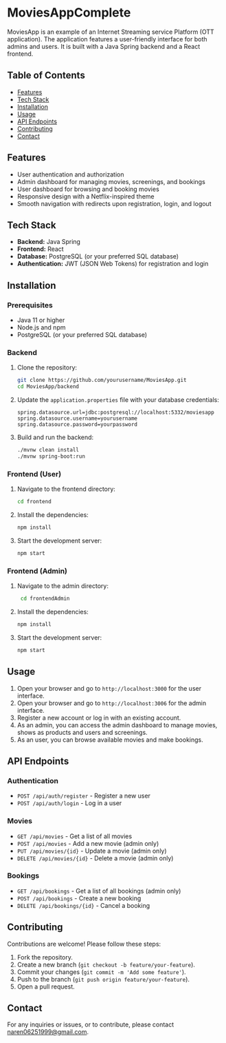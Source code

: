 # MoviesAppComplete

MoviesApp is an example of an Internet Streaming service Platform (OTT application). The application features a user-friendly interface for both admins and users. It is built with a Java Spring backend and a React frontend.

## Table of Contents
- [Features](#features)
- [Tech Stack](#tech-stack)
- [Installation](#installation)
- [Usage](#usage)
- [API Endpoints](#api-endpoints)
- [Contributing](#contributing)
- [Contact](#contact)

## Features
- User authentication and authorization
- Admin dashboard for managing movies, screenings, and bookings
- User dashboard for browsing and booking movies
- Responsive design with a Netflix-inspired theme
- Smooth navigation with redirects upon registration, login, and logout

## Tech Stack
- **Backend:** Java Spring
- **Frontend:** React
- **Database:** PostgreSQL (or your preferred SQL database)
- **Authentication:** JWT (JSON Web Tokens) for registration and login

## Installation

### Prerequisites
- Java 11 or higher
- Node.js and npm
- PostgreSQL (or your preferred SQL database)

### Backend
1. Clone the repository:
    ```bash
    git clone https://github.com/yourusername/MoviesApp.git
    cd MoviesApp/backend
    ```

2. Update the `application.properties` file with your database credentials:
    ```properties
    spring.datasource.url=jdbc:postgresql://localhost:5332/moviesapp
    spring.datasource.username=yourusername
    spring.datasource.password=yourpassword
    ```

3. Build and run the backend:
    ```bash
    ./mvnw clean install
    ./mvnw spring-boot:run
    ```

### Frontend (User)
1. Navigate to the frontend directory:
    ```bash
    cd frontend
    ```

2. Install the dependencies:
    ```bash
    npm install
    ```

3. Start the development server:
    ```bash
    npm start
    ```

### Frontend (Admin)
1. Navigate to the admin directory:
    ```bash
     cd frontendAdmin
    ```

2. Install the dependencies:
    ```bash
    npm install
    ```

3. Start the development server:
    ```bash
    npm start
    ```

## Usage
1. Open your browser and go to `http://localhost:3000` for the user interface.
2. Open your browser and go to `http://localhost:3006` for the admin interface.
3. Register a new account or log in with an existing account.
4. As an admin, you can access the admin dashboard to manage movies, shows as products and users and screenings.
5. As an user, you can browse available movies and make bookings.


## API Endpoints
### Authentication
- `POST /api/auth/register` - Register a new user
- `POST /api/auth/login` - Log in a user

### Movies
- `GET /api/movies` - Get a list of all movies
- `POST /api/movies` - Add a new movie (admin only)
- `PUT /api/movies/{id}` - Update a movie (admin only)
- `DELETE /api/movies/{id}` - Delete a movie (admin only)

### Bookings
- `GET /api/bookings` - Get a list of all bookings (admin only)
- `POST /api/bookings` - Create a new booking
- `DELETE /api/bookings/{id}` - Cancel a booking

## Contributing
Contributions are welcome! Please follow these steps:
1. Fork the repository.
2. Create a new branch (`git checkout -b feature/your-feature`).
3. Commit your changes (`git commit -m 'Add some feature'`).
4. Push to the branch (`git push origin feature/your-feature`).
5. Open a pull request.

## Contact
For any inquiries or issues, or to contribute, please contact [naren06251999@gmail.com](mailto:naren06251999@gmail.com).
